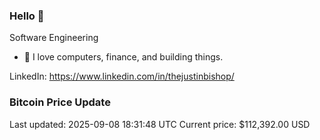 ### Hello 🤙  

Software Engineering

- 🔭 I love computers, finance, and building things.
  
LinkedIn: https://www.linkedin.com/in/thejustinbishop/  















































































































































































































































































































































































































































































































































































































































































































































































































































































































































































































































































### Bitcoin Price Update
Last updated: 2025-09-08 18:31:48 UTC
Current price: $112,392.00 USD
